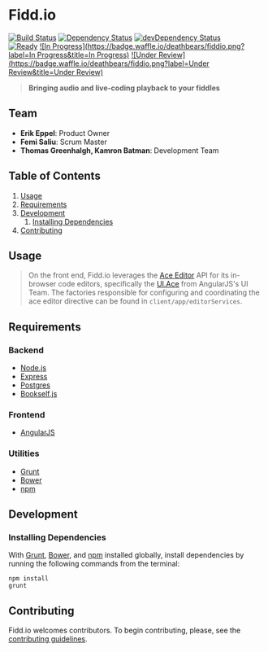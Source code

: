 # Fidd.io
[![Build Status](https://travis-ci.org/deathbears/fiddio.svg?branch=dev)](https://travis-ci.org/deathbears/fiddio)
[![Dependency Status](https://david-dm.org/deathbears/fiddio.svg)](https://david-dm.org/deathbears/fiddio)
[![devDependency Status](https://david-dm.org/deathbears/fiddio/dev-status.svg)](https://david-dm.org/deathbears/fiddio#info=devDependencies)<br>
[![Ready](https://badge.waffle.io/deathbears/fiddio.png?label=ready&title=Ready)](https://waffle.io/deathbears/fiddio)
[![In Progress](https://badge.waffle.io/deathbears/fiddio.png?label=In Progress&title=In Progress)](https://waffle.io/deathbears/fiddio)
[![Under Review](https://badge.waffle.io/deathbears/fiddio.png?label=Under Review&title=Under Review)](https://waffle.io/deathbears/fiddio)

> __Bringing audio and live-coding playback to your fiddles__

## Team

- __Erik Eppel__: Product Owner
- __Femi Saliu__: Scrum Master
- __Thomas Greenhalgh, Kamron Batman__: Development Team

## Table of Contents

1. [Usage](#usage)
1. [Requirements](#requirements)
1. [Development](#development)
    1. [Installing Dependencies](#installing-dependencies)
1. [Contributing](#contributing)

## Usage

> On the front end, Fidd.io leverages the [Ace Editor](http://ace.c9.io/#nav=about) API for its in-browser code editors, specifically the [UI.Ace](http://angular-ui.github.io/ui-ace/) from AngularJS's UI Team. The factories responsible for configuring and coordinating the ace editor directive can be found in `client/app/editorServices`. 

## Requirements

### Backend
- [Node.js](https://nodejs.org/)
- [Express](http://expressjs.com/)
- [Postgres](http://www.postgresql.org/)
- [Bookself.js](http://bookshelfjs.org/)

### Frontend
- [AngularJS](https://angularjs.org/)

### Utilities
- [Grunt](http://gruntjs.com/)
- [Bower](http://bower.io/)
- [npm](https://www.npmjs.com/)

## Development

### Installing Dependencies

With [Grunt](http://gruntjs.com/), [Bower](http://bower.io/), and [npm](https://www.npmjs.com/#getting-started) installed globally, install dependencies by running the following commands from the terminal:
```
npm install
grunt
```

## Contributing

Fidd.io welcomes contributors. To begin contributing, please, see the [contributing guidelines](CONTRIBUTING.md).
